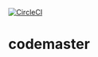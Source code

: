 [![CircleCI](https://circleci.com/gh/afontainec/codemaster.svg?style=svg)](https://circleci.com/gh/afontainec/codemaster)

# codemaster
